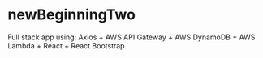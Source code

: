 # newBeginningTwo
Full stack app using: Axios + AWS API Gateway + AWS DynamoDB + AWS Lambda + React + React Bootstrap
